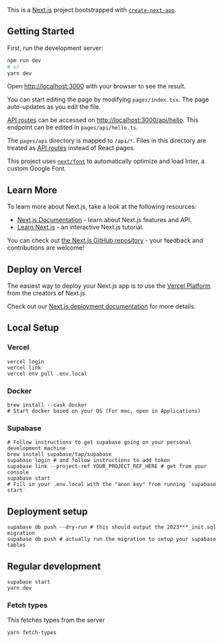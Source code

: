 This is a [Next.js](https://nextjs.org/) project bootstrapped with [`create-next-app`](https://github.com/vercel/next.js/tree/canary/packages/create-next-app).

## Getting Started

First, run the development server:

```bash
npm run dev
# or
yarn dev
```

Open [http://localhost:3000](http://localhost:3000) with your browser to see the result.

You can start editing the page by modifying `pages/index.tsx`. The page auto-updates as you edit the file.

[API routes](https://nextjs.org/docs/api-routes/introduction) can be accessed on [http://localhost:3000/api/hello](http://localhost:3000/api/hello). This endpoint can be edited in `pages/api/hello.ts`.

The `pages/api` directory is mapped to `/api/*`. Files in this directory are treated as [API routes](https://nextjs.org/docs/api-routes/introduction) instead of React pages.

This project uses [`next/font`](https://nextjs.org/docs/basic-features/font-optimization) to automatically optimize and load Inter, a custom Google Font.

## Learn More

To learn more about Next.js, take a look at the following resources:

- [Next.js Documentation](https://nextjs.org/docs) - learn about Next.js features and API.
- [Learn Next.js](https://nextjs.org/learn) - an interactive Next.js tutorial.

You can check out [the Next.js GitHub repository](https://github.com/vercel/next.js/) - your feedback and contributions are welcome!

## Deploy on Vercel

The easiest way to deploy your Next.js app is to use the [Vercel Platform](https://vercel.com/new?utm_medium=default-template&filter=next.js&utm_source=create-next-app&utm_campaign=create-next-app-readme) from the creators of Next.js.

Check out our [Next.js deployment documentation](https://nextjs.org/docs/deployment) for more details.

## Local Setup

### Vercel

```
vercel login
vercel link
vercel env pull .env.local
```

### Docker

```
brew install --cask docker
# Start docker based on your OS (For mac, open in Applications)
```

### Supabase

```
# Follow instructions to get supabase going on your personal development machine
brew install supabase/tap/supabase
supabase login # and follow instructions to add token
supabase link --project-ref YOUR_PROJECT_REF_HERE # get from your console
supabase start
# Fill in your .env.local with the "anon key" from running `supabase start`
```

## Deployment setup

```
supabase db push --dry-run # this should output the 2023***_init.sql migration
supabase db push # actually run the migration to setup your supabase tables
```

## Regular development

```
supabase start
yarn dev

```

### Fetch types

This fetches types from the server

```
yarn fetch-types
```
